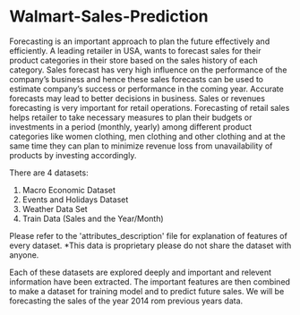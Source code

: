 # Walmart-Sales-Prediction

Forecasting is an important approach to plan the future effectively and efficiently. A leading retailer in USA, wants to forecast sales for their product categories in their store based on the sales history of each category. Sales forecast has very high influence on the performance of the company’s business and hence these sales forecasts can be used to estimate company’s success or performance in the coming year. Accurate forecasts may lead to better decisions in business. Sales or revenues forecasting is very important for retail operations. Forecasting of retail sales helps retailer to take necessary measures to plan their budgets or investments in a period (monthly, yearly) among different product categories like women clothing, men clothing and other clothing and at the same time they can plan to minimize revenue loss from unavailability of products by investing accordingly.

There are 4 datasets:
1. Macro Economic Dataset
2. Events and Holidays Dataset
3. Weather Data Set
4. Train Data (Sales and the Year/Month)

Please refer to the 'attributes_description' file for explanation of features of every dataset. 
*This data is proprietary please do not share the dataset with anyone. 

Each of these datasets are explored deeply and important and relevent information have been extracted. The important features are then combined to make a dataset for training model and to predict future sales. We will be forecasting the sales of the year 2014 rom previous years data.
